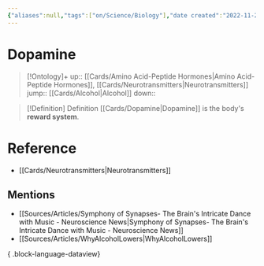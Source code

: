 ```yaml
---
{"aliases":null,"tags":["on/Science/Biology"],"date created":"2022-11-28 Mon","edited":"2023-04-06 Thu","dg-publish":true,"permalink":"/cards/dopamine/","dgPassFrontmatter":true}
---
```


# Dopamine

> [!Ontology]+
> up:: [[Cards/Amino Acid-Peptide Hormones\|Amino Acid-Peptide Hormones]], [[Cards/Neurotransmitters\|Neurotransmitters]]
> jump:: [[Cards/Alcohol\|Alcohol]]
> down:: 

> [!Definition] Definition
> [[Cards/Dopamine\|Dopamine]] is the body's **reward system**.

# Reference

- [[Cards/Neurotransmitters\|Neurotransmitters]]

## Mentions

- [[Sources/Articles/Symphony of Synapses- The Brain's Intricate Dance with Music - Neuroscience News\|Symphony of Synapses- The Brain's Intricate Dance with Music - Neuroscience News]]
- [[Sources/Articles/WhyAlcoholLowers\|WhyAlcoholLowers]]

{ .block-language-dataview}